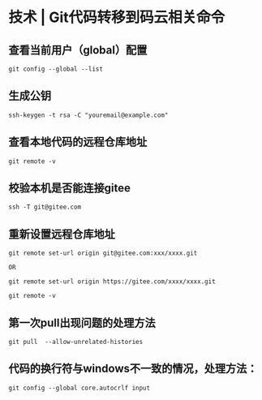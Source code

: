 # 技术 | Git代码转移到码云相关命令

## 查看当前用户（global）配置 
```
git config --global --list 
```


## 生成公钥 
```
ssh-keygen -t rsa -C "youremail@example.com" 
```


## 查看本地代码的远程仓库地址 
```
git remote -v 
```


## 校验本机是否能连接gitee 
```
ssh -T git@gitee.com 
```


## 重新设置远程仓库地址 
```
git remote set-url origin git@gitee.com:xxx/xxxx.git 

OR 

git remote set-url origin https://gitee.com/xxxx/xxxx.git 
```

```
git remote -v 
```

## 第一次pull出现问题的处理方法 
```
git pull  --allow-unrelated-histories 
```

## 代码的换行符与windows不一致的情况，处理方法： 
```
git config --global core.autocrlf input 
```